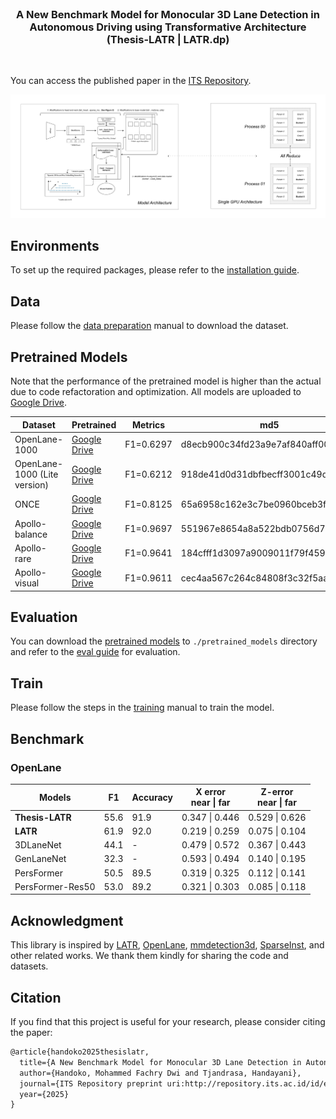 <br />
<p>
  <h3 align="center">
    <strong> A New Benchmark Model for Monocular 3D Lane Detection in Autonomous Driving using Transformative Architecture (Thesis-LATR | LATR.dp) </strong>
  </h3>
</p>

<br>


You can access the published paper in the [ITS Repository](http://repository.its.ac.id/id/eprint/117808).

![fig2](/assets/fig3.png)


## Environments
To set up the required packages, please refer to the [installation guide](./docs/install.md).

## Data
Please follow the [data preparation](./docs/data_preparation.md) manual to download the dataset.

## Pretrained Models
Note that the performance of the pretrained model is higher than the actual due to code refactoration and optimization. All models are uploaded to [Google Drive](https://drive.google.com/drive/folders/1AhvLvE84vayzFxa0teRHYRdXz34ulzjB?usp=sharing).

| Dataset | Pretrained | Metrics | md5 |
| - | - | - | - |
| OpenLane-1000 | [Google Drive](https://drive.google.com/file/d/1jThvqnJ2cUaAuKdlTuRKjhLCH0Zq62A1/view?usp=sharing) | F1=0.6297 | d8ecb900c34fd23a9e7af840aff00843 |
| OpenLane-1000 (Lite version) | [Google Drive](https://drive.google.com/file/d/1WD5dxa6SI2oR9popw3kO2-7eGM2z-IHY/view?usp=sharing) | F1=0.6212 | 918de41d0d31dbfbecff3001c49dc296 |
| ONCE | [Google Drive](https://drive.google.com/file/d/12kXkJ9tDxm13CyFbB1ddt82lJZkYEicd/view?usp=sharing) | F1=0.8125 | 65a6958c162e3c7be0960bceb3f54650 |
| Apollo-balance | [Google Drive](https://drive.google.com/file/d/1hGyNrYi3wAQaKbC1mD_18NG35gdmMUiM/view?usp=sharing) | F1=0.9697 | 551967e8654a8a522bdb0756d74dd1a2 |
| Apollo-rare | [Google Drive](https://drive.google.com/file/d/19VVBaWBnWiEqGx1zJaeXF_1CKn88G5v0/view?usp=sharing) | F1=0.9641 | 184cfff1d3097a9009011f79f4594138 |
| Apollo-visual | [Google Drive](https://drive.google.com/file/d/1ZzaUODYK2dyiG_2bDXe5tiutxNvc71M2/view?usp=sharing) | F1=0.9611 | cec4aa567c264c84808f3c32f5aace82 |


## Evaluation
You can download the [pretrained models](#pretrained-models) to `./pretrained_models` directory and refer to the [eval guide](./docs/train_eval.md#evaluation) for evaluation.

## Train
Please follow the steps in the [training](./docs/train_eval.md#train) manual to train the model.

## Benchmark

### OpenLane
| Models | F1 | Accuracy | X error <br> near \| far | Z-error <br> near \| far |
| ----- | -- | -------- | ------- | ------- |
| **Thesis-LATR** | 55.6 | 91.9 | 0.347 \| 0.446 | 0.529 \| 0.626 |
| **LATR** | 61.9 | 92.0 | 0.219 \| 0.259 | 0.075 \| 0.104 |
| 3DLaneNet | 44.1 | - | 0.479 \| 0.572 | 0.367 \| 0.443 |
| GenLaneNet | 32.3 | - | 0.593 \| 0.494 | 0.140 \| 0.195 |
| PersFormer | 50.5 | 89.5 | 0.319 \| 0.325 | 0.112 \| 0.141 |
| PersFormer-Res50 | 53.0 | 89.2 | 0.321 \| 0.303 | 0.085 \| 0.118 |

## Acknowledgment
This library is inspired by [LATR](https://github.com/JMoonr/LATR), [OpenLane](https://github.com/OpenDriveLab/PersFormer_3DLane), [mmdetection3d](https://github.com/open-mmlab/mmdetection3d), [SparseInst](https://github.com/hustvl/SparseInst), and other related works. We thank them kindly for sharing the code and datasets.


## Citation
If you find that this project is useful for your research, please consider citing the paper:

```tex
@article{handoko2025thesislatr,
  title={A New Benchmark Model for Monocular 3D Lane Detection in Autonomous Driving using Transformative Architecture},
  author={Handoko, Mohammed Fachry Dwi and Tjandrasa, Handayani},
  journal={ITS Repository preprint uri:http://repository.its.ac.id/id/eprint/117808},
  year={2025}
}
```
